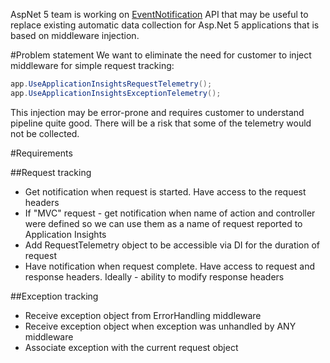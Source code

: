 AspNet 5 team is working on [EventNotification](https://github.com/aspnet/eventnotification) API that may be useful to replace existing automatic data collection for Asp.Net 5 applications that is based on middleware injection.

#Problem statement
We want to eliminate the need for customer to inject middleware for simple request tracking:
``` csharp
app.UseApplicationInsightsRequestTelemetry();
app.UseApplicationInsightsExceptionTelemetry();
```
This injection may be error-prone and requires customer to understand pipeline quite good. There will be a risk that some of the telemetry would not be collected.

#Requirements

##Request tracking
- Get notification when request is started. Have access to the request headers
- If "MVC" request - get notification when name of action and controller were defined so we can use them as a name of request reported to Application Insights
- Add RequestTelemetry object to be accessible via DI for the duration of request
- Have notification when request complete. Have access to request and response headers. Ideally - ability to modify response headers

##Exception tracking
- Receive exception object from ErrorHandling middleware
- Receive exception object when exception was unhandled by ANY middleware
- Associate exception with the current request object